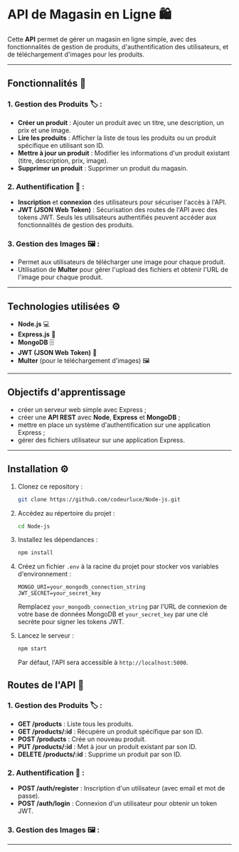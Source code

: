 # API de Magasin en Ligne 🛍️

Cette **API** permet de gérer un magasin en ligne simple, avec des fonctionnalités de gestion de produits, d'authentification des utilisateurs, et de téléchargement d'images pour les produits.

---

## Fonctionnalités 🚀

### 1. **Gestion des Produits** 🏷️ :

* **Créer un produit** : Ajouter un produit avec un titre, une description, un prix et une image.
* **Lire les produits** : Afficher la liste de tous les produits ou un produit spécifique en utilisant son ID.
* **Mettre à jour un produit** : Modifier les informations d'un produit existant (titre, description, prix, image).
* **Supprimer un produit** : Supprimer un produit du magasin.

### 2. **Authentification** 🔑 :

* **Inscription** et **connexion** des utilisateurs pour sécuriser l'accès à l'API.
* **JWT (JSON Web Token)** : Sécurisation des routes de l'API avec des tokens JWT. Seuls les utilisateurs authentifiés peuvent accéder aux fonctionnalités de gestion des produits.

### 3. **Gestion des Images** 🖼️ :

* Permet aux utilisateurs de télécharger une image pour chaque produit.
* Utilisation de **Multer** pour gérer l'upload des fichiers et obtenir l'URL de l'image pour chaque produit.

---

## Technologies utilisées ⚙️

* **Node.js** 💻
* **Express.js** 🚀
* **MongoDB** 🗄️
* **JWT (JSON Web Token)** 🔐
* **Multer** (pour le téléchargement d'images) 🖼️

---

## Objectifs d'apprentissage
- créer un serveur web simple avec Express ;
- créer une **API REST** avec **Node**, **Express** et **MongoDB** ;
- mettre en place un système d'authentification sur une application Express ;
- gérer des fichiers utilisateur sur une application Express.

---

## Installation ⚙️

1. Clonez ce repository :

   ```bash
   git clone https://github.com/codeurluce/Node-js.git
   ```

2. Accédez au répertoire du projet :

   ```bash
   cd Node-js
   ```

3. Installez les dépendances :

   ```bash
   npm install
   ```

4. Créez un fichier `.env` à la racine du projet pour stocker vos variables d'environnement :

   ```plaintext
   MONGO_URI=your_mongodb_connection_string
   JWT_SECRET=your_secret_key
   ```

   Remplacez `your_mongodb_connection_string` par l'URL de connexion de votre base de données MongoDB et `your_secret_key` par une clé secrète pour signer les tokens JWT.

5. Lancez le serveur :

   ```bash
   npm start
   ```

   Par défaut, l'API sera accessible à `http://localhost:5000`.

## Routes de l'API 📡

### 1. **Gestion des Produits** 🏷️ :

* **GET /products** : Liste tous les produits.
* **GET /products/\:id** : Récupère un produit spécifique par son ID.
* **POST /products** : Crée un nouveau produit.
* **PUT /products/\:id** : Met à jour un produit existant par son ID.
* **DELETE /products/\:id** : Supprime un produit par son ID.

### 2. **Authentification** 🔑 :

* **POST /auth/register** : Inscription d'un utilisateur (avec email et mot de passe).
* **POST /auth/login** : Connexion d'un utilisateur pour obtenir un token JWT.

### 3. **Gestion des Images** 🖼️ :

---
